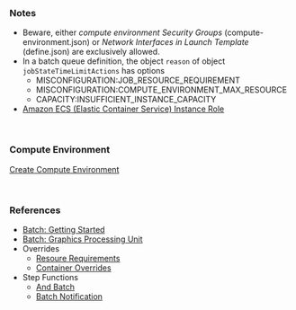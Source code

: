 <br>

### Notes

* Beware, either *compute environment Security Groups* (compute-environment.json) or *Network Interfaces in Launch Template* (define.json) are exclusively allowed.
* In a batch queue definition, the object `reason` of object `jobStateTimeLimitActions` has options
  * MISCONFIGURATION:JOB_RESOURCE_REQUIREMENT
  * MISCONFIGURATION:COMPUTE_ENVIRONMENT_MAX_RESOURCE
  * CAPACITY:INSUFFICIENT_INSTANCE_CAPACITY
* <a href="https://docs.aws.amazon.com/batch/latest/userguide/instance_IAM_role.html" _target="_blank">Amazon ECS (Elastic Container Service) Instance Role</a>

<br>

### Compute Environment

[Create Compute Environment](https://awscli.amazonaws.com/v2/documentation/api/latest/reference/batch/create-compute-environment.html)

<br>

### References

* [Batch: Getting Started](https://docs.aws.amazon.com/batch/latest/userguide/getting-started-ec2.html)
* [Batch: Graphics Processing Unit](https://docs.aws.amazon.com/batch/latest/userguide/batch-gpu-ami.html)
* Overrides
  * [Resoure Requirements](https://docs.aws.amazon.com/batch/latest/userguide/override-resource-requirements.html)
  * [Container Overrides](https://docs.aws.amazon.com/batch/latest/APIReference/API_ContainerOverrides.html)
* Step Functions
  * [And Batch](https://docs.aws.amazon.com/step-functions/latest/dg/connect-batch.html)
  * [Batch Notification](https://docs.aws.amazon.com/step-functions/latest/dg/batch-job-notification.html)

<br>
<br>

<br>
<br>

<br>
<br>

<br>
<br>
